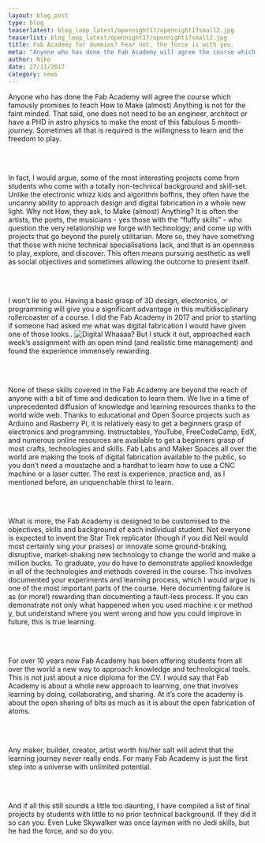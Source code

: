 ```yaml
---
layout: blog_post
type: blog
teaserlatest: blog_loop_latest/opennight17/opennight17small2.jpg
teaserlist: blog_loop_latest/opennight17/opennight17small2.jpg
title: Fab Academy for dummies? Fear not, the force is with you.
meta: "Anyone who has done the Fab Academy will agree the course which famously promises to teach How to Make (almost) Anything is not for the faint minded. That said, one does not need to be an engineer, architect or have a PHD in astro physics to make the most of this fabulous 5 month-journey. Sometimes all that is required is the willingness to learn and the freedom to play."
author: Niko
date: 27/11/2017 
category: news
---
```


<p>Anyone who has done the Fab Academy will agree the course which famously promises to teach How to Make (almost) Anything is not for the faint minded. That said, one does not need to be an engineer, architect or have a PHD in astro physics to make the most of this fabulous 5 month-journey. Sometimes all that is required is the willingness to learn and the freedom to play.</p>

<br/><br/>

<p>In fact, I would argue, some of the most interesting projects come from students who come with a totally non-technical background and skill-set. Unlike the electronic whizz kids and algorithm boffins, they often have the uncanny ability to approach design and digital fabrication in a whole new light. Why not How, they ask, to Make (almost) Anything? It is often the artists, the poets, the musicians - yes those with the “fluffy skills” - who question the very relationship we forge with technology; and come up with projects that go beyond the purely utilitarian. More so, they have something that those with niche technical specialisations lack, and that is an openness to play, explore, and discover. This often means pursuing aesthetic as well as social objectives and sometimes allowing the outcome to present itself.</p>

<br/><br/>

<p>I won’t lie to you. Having a basic grasp of 3D design, electronics, or programming will give you a significant advantage in this multidisciplinary rollercoaster of a course. I did the Fab Academy in 2017 and prior to starting if someone had asked me what was digital fabrication I would have given one of those looks.. 
<img src="http://www.theshiznit.co.uk/media/Features/2011/Feb/Happening.jpg" title="Digital Whaaaa?"> But I stuck it out, approached each week’s assignment with an open mind (and realistic time management) and  found the experience immensely rewarding.</p>

<br/><br/>

<p>None of these skills covered in the Fab Academy are beyond the reach of anyone with a bit of time and dedication to learn them. We live in a time of unprecedented diffusion of knowledge and learning resources thanks to the world wide web. Thanks to educational and Open Source projects such as Arduino and Rasberry Pi, it is relatively easy to get a beginners grasp of electronics and programming. Instructables, YouTube, FreeCodeCamp, EdX, and numerous online resources are available to get a beginners grasp of most crafts, technologies and skills. Fab Labs and Maker Spaces all over the world are making the tools of digital fabrication available to the public, so you don’t need a moustache and a hardhat to learn how to use a CNC machine or a laser cutter. The rest is experience, practice and, as I mentioned before, an unquenchable thirst to learn.</p>

<br/><br/>

<p>What is more, the Fab Academy is designed to be customised to the objectives, skills and background of each individual student. Not everyone is expected to invent the Star Trek replicator (though if you did Neil would most certainly sing your praises) or innovate some ground-braking, disruptive, market-shaking new technology to change the world and make a million bucks. To graduate, you do have to demonstrate applied knowledge in all of the technologies and methods covered in the course. This involves documented your experiments and learning process, which I would argue is one of the most important parts of the course. Here documenting failure is as (or more!) rewarding than documenting a fault-less process. If you can demonstrate not only what happened when you used machine x or method y, but understand where you went wrong and how you could improve in future, this is true learning.</p>

<br/><br/>

<p>For over 10 years now Fab Academy has been offering students from all over the world a new way to approach knowledge and technological tools. This is not just about a nice diploma for the CV. I would say that Fab Academy is about a whole new approach to learning, one that involves learning by doing, collaborating, and sharing. At it’s core the academy is about the open sharing of bits as much as it is about the open fabrication of atoms.</p>

<br/><br/>

<p>Any maker, builder, creator, artist worth his/her salt will admit that the learning journey never really ends. For many Fab Academy is just the first step into a universe with unlimited potential. </p>

<br/><br/>

<p>And if all this still sounds a little too daunting, I have compiled a list of final projects by students with little to no prior technical background. If they did it so can you. Even Luke Skywalker was once layman with no Jedi skills, but he had the force, and so do you.</p>



 